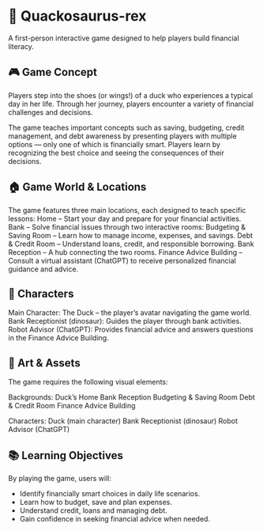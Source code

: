 # 🦆 Quackosaurus-rex

A first-person interactive game designed to help players build financial literacy.

## 🎮 Game Concept

Players step into the shoes (or wings!) of a duck who experiences a typical day in her life. Through her journey, players encounter a variety of financial challenges and decisions.

The game teaches important concepts such as saving, budgeting, credit management, and debt awareness by presenting players with multiple options — only one of which is financially smart. Players learn by recognizing the best choice and seeing the consequences of their decisions.


## 🏠 Game World & Locations

The game features three main locations, each designed to teach specific lessons:
Home – Start your day and prepare for your financial activities.
Bank – Solve financial issues through two interactive rooms:
Budgeting & Saving Room – Learn how to manage income, expenses, and savings.
Debt & Credit Room – Understand loans, credit, and responsible borrowing.
Bank Reception – A hub connecting the two rooms.
Finance Advice Building – Consult a virtual assistant (ChatGPT) to receive personalized financial guidance and advice.

## 🐤 Characters

Main Character: The Duck – the player’s avatar navigating the game world.
Bank Receptionist (dinosaur): Guides the player through bank activities.
Robot Advisor (ChatGPT): Provides financial advice and answers questions in the Finance Advice Building.

## 🎨 Art & Assets

The game requires the following visual elements:

Backgrounds:
Duck’s Home
Bank Reception
Budgeting & Saving Room
Debt & Credit Room
Finance Advice Building

Characters:
Duck (main character)
Bank Receptionist (dinosaur)
Robot Advisor (ChatGPT)

## 📚 Learning Objectives

By playing the game, users will:

- Identify financially smart choices in daily life scenarios.
- Learn how to budget, save and plan expenses.
- Understand credit, loans and managing debt.
- Gain confidence in seeking financial advice when needed.
